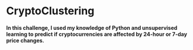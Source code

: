 # CryptoClustering

#### In this challenge, I used my knowledge of Python and unsupervised learning to predict if cryptocurrencies are affected by 24-hour or 7-day price changes.

